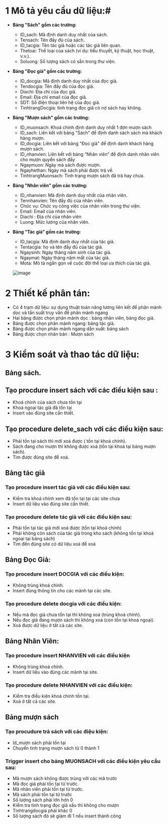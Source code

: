 # 1	Mô tả yêu cầu dữ liệu:# 
-  **Bảng "Sách" gồm các trường:**

    - ID_sach: Mã định danh duy nhất của sách.
    - Tensach: Tên đầy đủ của sách.
    - ID_tacgia: Tên tác giả hoặc các tác giả liên quan.
    - Theloai: Thể loại của sách (ví dụ: tiểu thuyết, kỹ thuật, học thuật, v.v.).
    - Soluong: Số lượng sách có sẵn trong thư viện.
  
-  	**Bảng "Đọc giả" gồm các trường:**
    -  	ID_docgia: Mã định danh duy nhất của đọc giả.
    -  	Tendocgia: Tên đầy đủ của đọc giả.
    -  	Diachi: Địa chỉ của đọc giả.
    -  	Email: Địa chỉ email của đọc giả.
    -  	SDT: Số điện thoại liên hệ của đọc giả.
    -  	TinhtrangDocgia: tình trạng đọc giả có nợ sách hay không.
  
-  	**Bảng "Mượn sách" gồm các trường:**
    -  	ID_muonsach: Khoá chính định danh duy nhất 1 đơn mượn sách
    -  	ID_sach: Liên kết với bảng "Sách" để định danh sách sách mà khách hàng mượn.
    -  	ID_docgia: Liên kết với bảng "Đọc giả" để định danh khách hàng mượn sách.
    -  	ID_nhanvien: Liên kết với bảng “Nhân viên” để định danh nhân viên cho mượn quyển sách đấy 
    -  	Ngaymuon: Ngày mà sách được mượn.
    -  	Ngayhethan: Ngày mà sách phải được trả về.
    -  	TinhtrangMuonsach: Tình trạng mượn sách đã trả hay chưa.
 
-	**Bảng "Nhân viên" gồm các trường:**
    -	ID_nhanvien: Mã định danh duy nhất của nhân viên.
    -	Tennhanvien: Tên đầy đủ của nhân viên.
    -	Chức vụ: Chức vụ công việc của nhân viên trong thư viện.
    -	Email: Email của nhân viên.
    -	Diachi : Địa chỉ của nhân viên
    -	Luong: Mức lương của nhân viên.
    
-	**Bảng “Tác giả” gồm các trường:**
    -	ID_tacgia: Mã định danh duy nhất của tác giả.
    -	Tentacgia: họ và tên đầy đủ của tác giả.
    -	Ngaysinh: Ngày tháng năm sinh của tác giả.
    -	Ngaymat: Ngày tháng năm mất của tác giả.
    -	Mota: Mô tả ngắn gọn về cuộc đời thể loại ưa thích của tác giả.

    ![image](https://github.com/manh21082002/Library-Distributed-Database./assets/100988312/7fa4f219-5452-4d1b-9e0b-9b0daf6d83d3)
# 2	Thiết kế phân tán:
-    Có 4 trạm dữ liệu: sự dụng thuật toán năng lương liên kết để phân mảnh dọc và tần suất truy vấn đề phân mảnh ngang
-    Hai bảng được chọn phân mảnh dọc : bảng nhân viên, bảng đọc giả.
-    Bảng được chọn phân mảnh ngang: bảng tác giả.
-    Bảng được chọn phân mảnh ngang dẫn xuất: bảng sách
-    Bảng được chọn nhân bản : Mượn sách
# 3 Kiểm soát và thao tác dữ liệu:

## Bảng sách.
## Tạo procdure insert sách với các điều kiện sau :

-    Khoá chính của sách chưa tồn tại
-    Khoá ngoại tác giả đã tồn tại
-    Insert vào đúng site cần thiết.

## Tạo procedure delete_sach với các điều kiện sau:

-    Phải tồn tại sách thì mới xoá được ( tồn tại khoá chính).
-    Sách đang cho mượn thì không được xoá (tồn tại khoá tại bảng mượn sách).
-    Tìm được đúng site để xoá.

## Bảng tác giả
### Tạo procedure insert tác giả với các điều kiện sau:

-    Kiểm tra khoá chính xem đã tồn tại tại các site chưa
-    Insert dữ liệu vào đúng site cần thiết.

### Tạo procedure delete tác giả với các điều kiện sau:

-    Phải tồn tại tác giả mới xoá được (tồn tại khoá chính)
-    Phải không còn sách của tác giả trong kho sách (không tồn tại khoá ngoại tại bảng sách)
-    Tìm đến đúng site có dữ liệu xoá để xoá

## Bảng Đọc Giả:
### Tạo procedure insert DOCGIA với các điều kiện:

-    Không trùng khoá chính.
-    Insert đúng thông tin cho các mảnh tại các site.

### Tạo procedure delete docgia với các điều kiện:

-    Nếu mà đọc giả chưa tồn tại thì không xoá (trùng khoá chính).
-    Nếu đọc giả đang mượn sách thì không xoá (còn tồn tại khoá ngoại).
-    Xoá được dữ liệu ở tất cả các site.
  
## Bảng Nhân Viên:
### Tạo procedure insert NHANVIEN với các điều kiện

-    Không trùng khoá chính.
-    Insert dữ liệu vào đúng các mảnh tại site.

### Tạo procedure delete NHANVIEN với các điều kiện:

-    Kiểm tra điều kiện khoá chính tồn tại. 
-    Xoá ở tất cả các site.

## Bảng mượn sách
### Tạo procudure trả sách với các điệu kiện:
 
-    Id_mượn sách phải tồn tại
-    Chuyển tình trạng mượn sách từ 0 thành 1 

### Trigger insert cho bảng MUONSACH với các điều kiện yêu cầu sau:

-    Mã mượn sách không được trùng với các mã trước
-    Mã đọc giả phải tồn tại từ trước.
-    Mã nhân viên phải tồn tại từ trước.
-    Mã sách phải tồn tại từ trước
-    Số lượng sách phải lớn hơn 0
-    Kiểm tra tình trạng đọc giả xấu thì không cho mượn
-    Tinhtrangdocgia phải khác 0
-    Số lượng sách đó sẽ giảm đi 1 nếu insert thành công


